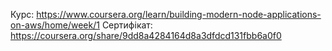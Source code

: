 Курс: https://www.coursera.org/learn/building-modern-node-applications-on-aws/home/week/1
Сертифікат: https://coursera.org/share/9dd8a4284164d8a3dfdcd131fbb6a0f0
